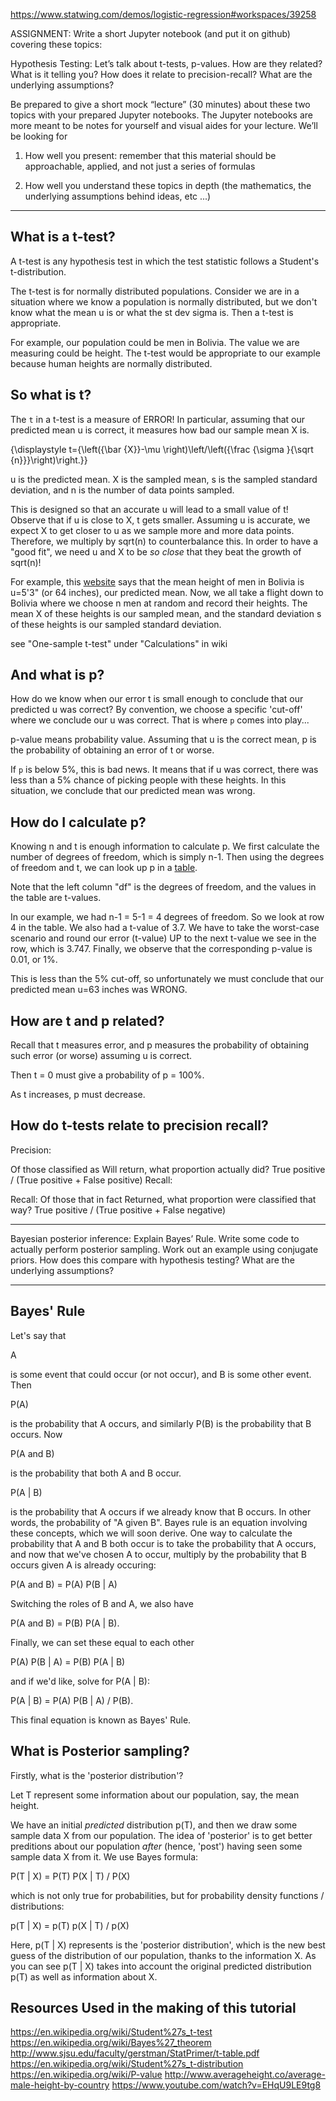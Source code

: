 
https://www.statwing.com/demos/logistic-regression#workspaces/39258

ASSIGNMENT:
Write a short Jupyter notebook (and put it on github) covering these topics:

Hypothesis Testing: Let’s talk about t-tests, p-values.  How are they related?  What is it telling you?  How does it relate to precision-recall?  What are the underlying assumptions?


Be prepared to give a short mock “lecture” (30 minutes) about these two topics with your prepared Jupyter notebooks.  The Jupyter notebooks are more meant to be notes for yourself and visual aides for your lecture.  We’ll be looking for

1. How well you present: remember that this material should be approachable, applied, and not just a series of formulas

2. How well you understand these topics in depth (the mathematics, the underlying assumptions behind ideas, etc ...)

-----------------------------------------------------------------------------------------------------------------------------------




## What is a t-test?

A t-test is any hypothesis test in which the test statistic follows a Student's t-distribution.


The t-test is for normally distributed populations.  Consider we are in a situation where we know a population is normally distributed, but we don't know what the mean u is or what the st dev sigma is.  Then a t-test is appropriate.

For example, our population could be men in Bolivia.  The value we are measuring could be height.  The t-test would be appropriate to our example because human heights are normally distributed.


## So what is t?

The `t` in a t-test is a measure of ERROR!  In particular, assuming that our predicted mean u is correct, it measures how bad our sample mean X is.


{\displaystyle t={\left({\bar {X}}-\mu \right)\left/\left({\frac {\sigma }{\sqrt {n}}}\right)\right.}}


u is the predicted mean.  X is the sampled mean, s is the sampled standard deviation, and n is the number of data points sampled.

This is designed so that an accurate u will lead to a small value of t!  Observe that if u is close to X, t gets smaller.  Assuming u is accurate, we expect X to get closer to u as we sample more and more data points.  Therefore, we multiply by sqrt(n) to counterbalance this.  In order to have a "good fit", we need u and X to be *so close* that they beat the growth of sqrt(n)!

For example, this [website](http://www.averageheight.co/average-male-height-by-country) says that the mean height of men in Bolivia is u=5'3" (or 64 inches), our predicted mean.  Now, we all take a flight down to Bolivia where we choose n men at random and record their heights.  The mean X of these heights is our sampled mean, and the standard deviation s of these heights is our sampled standard deviation.


see "One-sample t-test" under "Calculations" in wiki


## And what is p?

How do we know when our error t is small enough to conclude that our predicted u was correct?  By convention, we choose a specific 'cut-off' where we conclude our u was correct.  That is where `p` comes into play...

p-value means probability value.  Assuming that u is the correct mean, p is the probability of obtaining an error of t or worse.

If `p` is below 5%, this is bad news.  It means that if u was correct, there was less than a 5% chance of picking people with these heights.  In this situation, we conclude that our predicted mean was wrong.


## How do I calculate p?

Knowing n and t is enough information to calculate p.  We first calculate the number of degrees of freedom, which is simply n-1.  Then using the degrees of freedom and t, we can look up p in a [table](http://www.sjsu.edu/faculty/gerstman/StatPrimer/t-table.pdf).

Note that the left column "df" is the degrees of freedom, and the values in the table are t-values.

In our example, we had n-1 = 5-1 = 4 degrees of freedom.  So we look at row 4 in the table.  We also had a t-value of 3.7.  We have to take the worst-case scenario and round our error (t-value) UP to the next t-value we see in the row, which is 3.747.  Finally, we observe that the corresponding p-value is 0.01, or 1%.

This is less than the 5% cut-off, so unfortunately we must conclude that our predicted mean u=63 inches was WRONG.



## How are t and p related?

Recall that t measures error, and p measures the probability of obtaining such error (or worse) assuming u is correct.

Then t = 0 must give a probability of p = 100%.

As t increases, p must decrease.


## How do t-tests relate to precision recall?

Precision:

Of those classified as Will return, what proportion actually did?
True positive / (True positive + False positive)
Recall:

Recall: Of those that in fact Returned, what proportion were classified that way?
True positive / (True positive + False negative)

---------------------------------------------------------------------------------------------------------------------------
Bayesian posterior inference: Explain Bayes’ Rule.  Write some code to actually perform posterior sampling.  Work out an example using conjugate priors.  How does this compare with hypothesis testing?  What are the underlying assumptions?

---------------------------------------------------------------------------------------------------------------------------

## Bayes' Rule

Let's say that

A

is some event that could occur (or not occur), and B is some other event.  Then

P(A)

is the probability that A occurs, and similarly P(B) is the probability that B occurs.  Now

P(A and B)

is the probability that both A and B occur.

P(A | B)

is the probability that A occurs if we already know that B occurs.  In other words, the probability of "A given B".  Bayes rule is an equation involving these concepts, which we will soon derive.  One way to calculate the probability that A and B both occur is to take the probability that A occurs, and now that we've chosen A to occur, multiply by the probability that B occurs given A is already occuring:

P(A and B) = P(A) P(B | A)

Switching the roles of B and A, we also have

P(A and B) = P(B) P(A | B).

Finally, we can set these equal to each other

P(A) P(B | A) = P(B) P(A | B)

and if we'd like, solve for P(A | B):

P(A | B) = P(A) P(B | A) / P(B).

This final equation is known as Bayes' Rule.


## What is Posterior sampling?

Firstly, what is the 'posterior distribution'?

Let T represent some information about our population, say, the mean height.

We have an initial *predicted* distribution p(T), and then we draw some sample data X from our population.  The idea of 'posterior' is to get better preditions about our population *after* (hence, 'post') having seen some sample data X from it.  We use Bayes formula:

P(T | X) = P(T) P(X | T) / P(X)

which is not only true for probabilities, but for probability density functions / distributions:

p(T | X) = p(T) p(X | T) / p(X)

Here, p(T | X) represents is the 'posterior distribution', which is the new best guess of the distribution of our population, thanks to the information X.  As you can see p(T | X) takes into account the original predicted distribution p(T) as well as information about X.










Resources Used in the making of this tutorial
-----------------------------------------------
https://en.wikipedia.org/wiki/Student%27s_t-test
https://en.wikipedia.org/wiki/Bayes%27_theorem
http://www.sjsu.edu/faculty/gerstman/StatPrimer/t-table.pdf
https://en.wikipedia.org/wiki/Student%27s_t-distribution
https://en.wikipedia.org/wiki/P-value
http://www.averageheight.co/average-male-height-by-country
https://www.youtube.com/watch?v=EHqU9LE9tg8